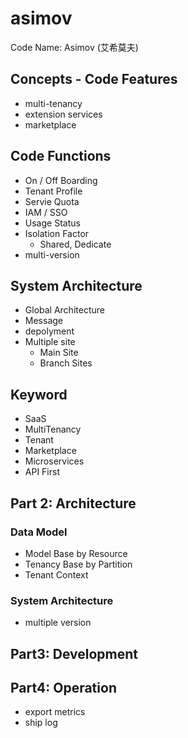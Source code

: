 # asimov

Code Name: Asimov (艾希莫夫)

## Concepts - Code Features

- multi-tenancy
- extension services
- marketplace


## Code Functions

- On / Off Boarding 
- Tenant Profile
- Servie Quota
- IAM / SSO
- Usage Status
- Isolation Factor
    - Shared, Dedicate
- multi-version

## System Architecture

- Global Architecture
- Message
- depolyment
- Multiple site
    - Main Site
    - Branch Sites


## Keyword

- SaaS
- MultiTenancy
- Tenant
- Marketplace
- Microservices
- API First


## Part 2: Architecture

### Data Model

- Model Base by Resource
- Tenancy Base by Partition
- Tenant Context

### System Architecture

- multiple version


## Part3: Development



## Part4: Operation

- export metrics
- ship log

